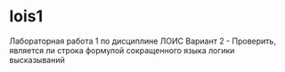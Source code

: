 # lois1
Лабораторная работа 1 по дисциплине ЛОИС
Вариант 2 - Проверить, является ли строка формулой сокращенного языка логики высказываний
